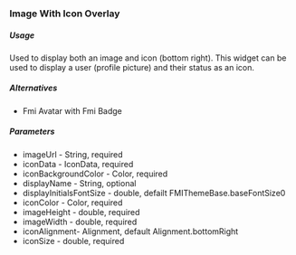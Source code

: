 ### Image With Icon Overlay 

##### Usage

Used to display both an image and icon (bottom right). This widget can be used to display a user (profile picture) and their status as an icon.

##### Alternatives

* Fmi Avatar with Fmi Badge

##### Parameters

* imageUrl - String, required
* iconData - IconData, required
* iconBackgroundColor - Color, required
* displayName - String, optional
* displayInitialsFontSize - double, defailt FMIThemeBase.baseFontSize0
* iconColor - Color, required 
* imageHeight - double, required 
* imageWidth - double, required 
* iconAlignment- Alignment, default Alignment.bottomRight
* iconSize - double, required

`  `